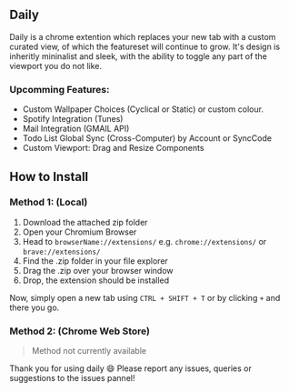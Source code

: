 ## Daily
Daily is a chrome extention which replaces your new tab with a custom curated view, of which the featureset will continue to grow. It's design is inheritly mininalist and sleek, with the ability to toggle any part of the viewport you do not like.

### Upcomming Features:
- Custom Wallpaper Choices (Cyclical or Static) or custom colour.
- Spotify Integration (Tunes)
- Mail Integration (GMAIL API)
- Todo List Global Sync (Cross-Computer) by Account or SyncCode
- Custom Viewport: Drag and Resize Components


## How to Install

### Method 1: (Local)
1. Download the attached zip folder
2. Open your Chromium Browser
3. Head to `browserName://extensions/`     e.g. `chrome://extensions/` or `brave://extensions/`
4. Find the .zip folder in your file explorer
5. Drag the .zip over your browser window
6. Drop, the extension should be installed

Now, simply open a new tab using `CTRL + SHIFT + T` or by clicking `+` and there you go.


### Method 2: (Chrome Web Store)
> Method not currently available


Thank you for using daily :smile:
Please report any issues, queries or suggestions to the issues pannel!
